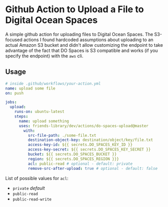 # Github Action to Upload a File to Digital Ocean Spaces

A simple github action for uploading files to Digital Ocean Spaces. The S3-focused actions
I found hardcoded assumptions about uploading to an actual Amazon S3 bucket and didn't
allow customizing the endpoint to take advantage of the fact that DO Spaces is S3
compatible and works (if you specify the endpoint) with the `aws` cli.

## Usage

```yaml
# inside .github/workflows/your-action.yml
name: upload some file
on: push

jobs:
  upload:
    runs-on: ubuntu-latest
    steps:
      name: upload something
      uses: friends-library/dev/actions/do-spaces-upload@master
        with:
          src-file-path: ./some-file.txt
          destination-object-key: destination/object/key/file.txt
          access-key-id: ${{ secrets.DO_SPACES_KEY_ID }}
          access-key-secret: ${{ secrets.DO_SPACES_KEY_SECRET }}
          bucket: ${{ secrets.DO_SPACES_BUCKET }}
          region: ${{ secrets.DO_SPACES_REGION }}}
          acl: public-read # optional - default: private
          remove-src-after-upload: true # optional - default: false
```

List of possible values for `acl`:

- `private` _default_
- `public-read`
- `public-read-write`
